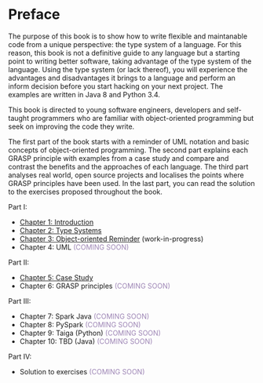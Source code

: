 # Preface
<p class="para"><span class="dropcaps">T</span>he purpose of this book is to show how to write flexible and maintanable
code from a unique perspective: the type system of a language. For this reason, this book is
not a definitive guide to any language but a starting point to writing better software,
taking advantage of the type system of the language.
Using the type system (or lack thereof), you will experience the advantages and disadvantages
it brings to a language and perform an inform decision before you start hacking
on your next project. The examples are written in Java 8 and Python 3.4.

This book is directed to young software engineers, developers and self-taught
programmers who are familiar with object-oriented programming but seek on
improving the code they write.

The first part of the book starts with a reminder of UML notation and basic concepts of object-oriented
programming. The second part explains each GRASP principle with examples from
a case study and compare and contrast the benefits and the approaches of each
language. The third part analyses real world, open source projects and localises
the points where GRASP principles have been used. In the last part, you can
read the solution to the exercises proposed throughout the book.

Part I:

* [Chapter 1: Introduction](/grasp-principles/introduction/)
* [Chapter 2: Type Systems](/grasp-principles/type-systems/)
* [Chapter 3: Object-oriented Reminder](/grasp-principles/recap/) (work-in-progress)
* Chapter 4: UML <span style="color: #9d85b5">(COMING SOON)</span>

Part II:

* [Chapter 5: Case Study](/grasp-principles/case-study/)
* Chapter 6: GRASP principles <span style="color: #9d85b5">(COMING SOON)</span>

Part III:

* Chapter 7: Spark Java <span style="color: #9d85b5">(COMING SOON)</span>
* Chapter 8: PySpark <span style="color: #9d85b5">(COMING SOON)</span>
* Chapter 9: Taiga (Python) <span style="color: #9d85b5">(COMING SOON)</span>
* Chapter 10: TBD (Java) <span style="color: #9d85b5">(COMING SOON)</span>

Part IV:

* Solution to exercises <span style="color: #9d85b5">(COMING SOON)</span>
